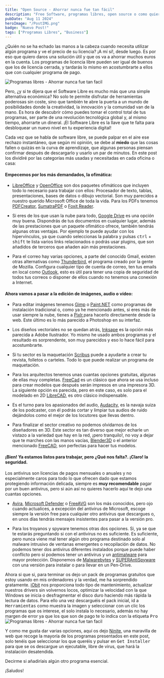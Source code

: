 ```yaml
---
title: "Open Source - Ahorrar nunca fue tan fácil"
description: "Free Software, programas libres, open source o como quieras llamarlo, No solo te permite disfrutar de herramientas poderosas sin coste, sino que también te abre la puerta a un mundo de posibilidades donde la creatividad, la innovación y la comunidad van de la mano."
pubDate: "Aug 11 2024"
heroImage: "/PostIMG.png"
badge: "Nuevo Post!"
tags: ["Programas Libres", "Business"]
---
```


¿Quién no se ha echado las manos a la cabeza cuando necesita utilizar algún programa y ve el precio de su licencia? ¡A mí sí!, desde luego. Es por eso que quiero daros una solución útil y que os va a ahorrar muchos euros en la cuenta. Los programas de licencia libre pueden ser igual de buenos que los de licencia cerrada, y tardarás lo mismo en acostumbrarte a ellos que con cualquier programa de pago.

![Programas libres - Ahorrar nunca fue tan facil](https://lh7-rt.googleusercontent.com/docsz/AD_4nXco3nDf8G22vkY3WjF1EJE5gjPtecVEyY0C-aaF25HNKH1Boxone1QNrVM9PbvvXYe5ZwwtjncM1zV85TWbQN8mZjS5hxTkwAqtCbeZTpCm1NRg0T66ZnJA9MOrYBCGjxs16mOYauPwcwVYIceNr85XvOAs-w717faB9xtaV4hFUPcPvc_YWmU?key=OimkVl3ZK5agUYEDcTNfOw)

Pero, ¿y si te dijera que el Software Libre es mucho más que una simple alternativa económica? No solo te permite disfrutar de herramientas poderosas sin coste, sino que también te abre la puerta a un mundo de posibilidades donde la creatividad, la innovación y la comunidad van de la mano. Es hora de descubrir cómo puedes tomar el control total de tus programas, ser parte de una revolución tecnológica global y, al mismo tiempo, ahorrarte un dineral. ¡El Software Libre es la llave que te falta para desbloquear un nuevo nivel en tu experiencia digital!

Cada vez que se habla de software libre, se puede palpar en el aire ese rechazo instantáneo, que según mi opinión, se debe al **miedo** que las cosas fallen o quizás en la curva de aprendizaje, que algunas personas piensan confirmar después de descargarlo y usarlo un par de minutos. En este post los dividiré por las categorías más usadas y necesitadas en cada oficina o casa:
#### Empecemos por los más demandados, la ofimática:

-  [LibreOffice](https://www.libreoffice.org/) y [OpenOffice](https://www.openoffice.org/) son dos paquetes ofimáticos que incluyen todo lo necesario para trabajar con ellos: Procesador de texto, tablas, presentaciones, bases de datos o dibujo vectorial. Son muy parecidos a nuestro querido Microsoft Office de toda la vida. Para los PDFs tenemos [PDFCreator](http://www.pdfforge.org/pdfcreator), [SumatraPDF](http://www.sumatrapdfreader.org/) o [Foxit Reader](https://www.foxitsoftware.com/products/pdf-reader/).

-  Si eres de los que usan la nube para todo, [Google Drive](https://tools.google.com/dlpage/drive/index.html?hl=es) es una opción muy buena. Dispondrás de tus documentos en cualquier lugar, además de las prestaciones que un paquete ofimático ofrece, también tendrás algunas otras ventajas. Por ejemplo te puede ayudar con los hipervínculos, ya que cuando seleccionas la palabra y pulsas <kbd class="kbd">ctrl</kbd> + <kbd class="kbd">shift</kbd> te lista varios links relacionados o podrás usar plugins, que son añadidos de terceros que añaden aún más prestaciones.

-  Para el correo hay varias opciones, a parte del conocido Gmail, existen otras alternativas como [Thunderbird](https://www.mozilla.org/es-ES/thunderbird/), el programa creado por la gente de Mozilla. Configura cualquier tipo de cuenta de correo, ten tus emails en local como [Outlook](http://www.microsoftstore.com/store/mseea/es_ES/pdp/productID.324451300?s_kwcid=AL!4249!3!94248886841!b!!g!!download%20microsoft%20outlook&WT.mc_id=pointitsem+Google+Adwords+Outlook+-+ES&ef_id=VrD1CQAAALPVzbeX:20160202182721:s), esto es útil para tener una copia de seguridad de todos tus correos o disponer de ellos cuando no tenemos una conexión a Internet.
#### Ahora vamos a pasar a la edición de imágenes, audio o vídeo:

- Para editar imágenes tenemos [Gimp](https://www.gimp.org/) o [Paint.NET](http://www.getpaint.net/) como programas de instalación tradicional o, como ya he mencionado antes, si eres más de usar siempre la nube, tienes a [Pixlr](https://pixlr.com/editor/),para hacerlo directamente desde la web. Este último es lo más parecido a Photoshop en su interfaz. 

 - Los diseños vectoriales no se quedan atrás, [Inksape](https://inkscape.org/es/) es la opción más parecida a Adobe Ilustrador. Yo mismo he usado ambos programas y el resultado es sorprendente, son muy parecidos y eso lo hace fácil para acostumbrarte.

- Si tu sector es la maquetación [Scribus](http://www.scribus.net/) puede a ayudarte a crear tu revista, folletos o carteles. Todo lo que puede realizar un programa de maquetación.

- Para los arquitectos tenemos unas cuantas opciones gratuitas, algunas de ellas muy completas. [FreeCad](https://www.freecad.org) es un clásico que ahora se usa incluso para crear modelos que después serán impresos en una impresora 3D. La siguiente opción es parecida, pero en este caso, es solo para el modelado en 2D [LibreCAD](https://librecad.org/), es otro clásico indispensable.

- Es el turno para los apasionados del audio, [Audacity](http://audacity.es/), es la navaja suiza de los podcaster, con él podrás cortar y limpiar tus audios de ruido dejándolos como el mejor de los locutores que llevas dentro.

- Para finalizar el sector creativo no podemos olvidarnos de los diseñadores en 3D. Este sector es tan diverso que mejor echarle un vistazo a la variedad que hay en la red, ¡pero tranquilo!, no voy a dejar que te marches con las manos vacías, [Blender3D](https://www.blender.org/) o el anterior mencionado [FreeCAD](http://www.freecadweb.org), son perfectas para hacer tus modelos. 
#### ¡Bien! Ya estamos listos para trabajar, pero ¿Qué nos falta?. ¡Claro! la seguridad.

Los antivirus son licencias de pagos mensuales o anuales y no especialmente caros para todo lo que ofrecen dado que estamos protegiendo información delicada, siempre es **muy recomendable** pagar por un buen antivirus, pero si aún así no quieres hacerlo aquí te dejo una cuantas opciones.

- [Avira](https://www.avira.com/es/index), [Microsoft Defender](https://support.microsoft.com/es-es/topic/instalaci%C3%B3n-de-microsoft-defender-ba7d17d7-464b-444d-bb47-990b7278369d) o [FreeAVG](http://free.avg.com/es-es/homepage) son los más conocidos, pero ojo cuando actualices, a excepción del antivirus de Microsoft, escoge siempre la versión free para cualquier otro antivirus que descargues o, en unos días tendrás mensajes insistentes para pasar a la versión pro.

- Para los troyanos y spyware tenemos otras dos opciones. Si, ya se que te estarás preguntando si con el antivirus no es suficiente. Es suficiente, pero nunca viene mal tener algún otro programa destinado solo al malware intrusivo de ventanas emergentes o recopilación de datos. No podemos tener dos antivirus diferentes instalados porque puede haber conflicto pero sí podemos tener un antivirus y un [antimalware](https://es.wikipedia.org/wiki/Malware) para mayor protección. Disponemos de [Malwarebytes](https://www.malwarebytes.com/es/) y [SUPERAntiSpyware](http://www.superantispyware.com/) con una versión para instalar o para llevar en un Pen-Drive.

 Ahora si que si, para terminar os dejo un pack de programas gratuitos que estoy usando en mis ordenadores y la verdad, me ha sorprendido gratamente. [iObit](http://www.iobit.com/es/index.php) nos proporciona todo tipo de mantenimiento, actualizar nuestros drivers sin volvernos locos, optimizar la velocidad con la que Windows se inicia o desfragmentar el disco duro haciendo más rápida la lectura de datos. Para ello una vez descarguéis el pack inicial, id a <kbd class="kbd">Herramientas</kbd> como muestra la imagen y seleccionar con un clic los programas que os interese, el solo instala lo necesario, además no hay margen de error ya que los que son de pago te lo indica con la etiqueta <kbd class="kbd">Pro</kbd>
 ![Programas libres - Ahorrar nunca fue tan facil](https://lh7-rt.googleusercontent.com/docsz/AD_4nXdPxXuaOFodDqhneTfsoGqyvUguJ3F28xea95aOcj9NW3Zf77zbH7tFZPuMBD8nhStgQU44uO1kOmCTcbcYBxLIvAETs-chOc5p-w0E0sD_7Zvcmag6fgZo1NxbTfsWvWT5sKcuXNBe7VysYNgrTHL-tmbCdJfuw4ouCDbUyKtP4HTK8mnUYLw?key=OimkVl3ZK5agUYEDcTNfOw)

Y como me gusta dar varias opciones, aquí os dejo [Ninite](https://ninite.com/), una maravilla de web que recoge la mayoría de los programas presentados en este post, solo tenéis que seleccionar los que queréis y pulsar en <kbd class="kbd">Get Installer</kbd> para que se os descargue un ejecutable, libre de virus, que hará la instalación desatendida.

Decirme si añadiríais algún otro programa esencial.

¡Saludos!
